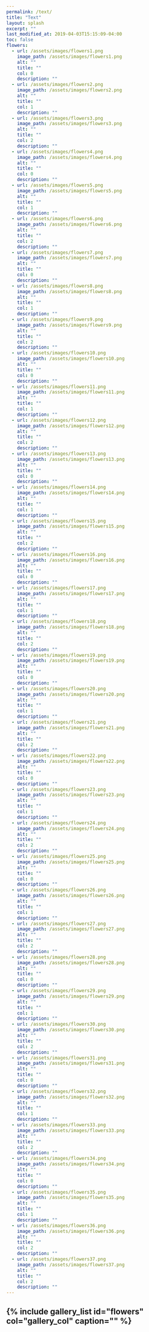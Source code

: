 ```yaml
---
permalink: /text/
title: "Text"
layout: splash
excerpt: ""
last_modified_at: 2019-04-03T15:15:09-04:00
toc: false
flowers:
  - url: /assets/images/flowers1.png
    image_path: /assets/images/flowers1.png
    alt: ""
    title: ""
    col: 0
    description: ""
  - url: /assets/images/flowers2.png
    image_path: /assets/images/flowers2.png
    alt: ""
    title: ""
    col: 1
    description: ""
  - url: /assets/images/flowers3.png
    image_path: /assets/images/flowers3.png
    alt: ""
    title: ""
    col: 2
    description: ""
  - url: /assets/images/flowers4.png
    image_path: /assets/images/flowers4.png
    alt: ""
    title: ""
    col: 0
    description: ""
  - url: /assets/images/flowers5.png
    image_path: /assets/images/flowers5.png
    alt: ""
    title: ""
    col: 1
    description: ""
  - url: /assets/images/flowers6.png
    image_path: /assets/images/flowers6.png
    alt: ""
    title: ""
    col: 2
    description: ""
  - url: /assets/images/flowers7.png
    image_path: /assets/images/flowers7.png
    alt: ""
    title: ""
    col: 0
    description: ""
  - url: /assets/images/flowers8.png
    image_path: /assets/images/flowers8.png
    alt: ""
    title: ""
    col: 1
    description: ""
  - url: /assets/images/flowers9.png
    image_path: /assets/images/flowers9.png
    alt: ""
    title: ""
    col: 2
    description: ""
  - url: /assets/images/flowers10.png
    image_path: /assets/images/flowers10.png
    alt: ""
    title: ""
    col: 0
    description: ""
  - url: /assets/images/flowers11.png
    image_path: /assets/images/flowers11.png
    alt: ""
    title: ""
    col: 1
    description: ""
  - url: /assets/images/flowers12.png
    image_path: /assets/images/flowers12.png
    alt: ""
    title: ""
    col: 2
    description: ""
  - url: /assets/images/flowers13.png
    image_path: /assets/images/flowers13.png
    alt: ""
    title: ""
    col: 0
    description: ""
  - url: /assets/images/flowers14.png
    image_path: /assets/images/flowers14.png
    alt: ""
    title: ""
    col: 1
    description: ""
  - url: /assets/images/flowers15.png
    image_path: /assets/images/flowers15.png
    alt: ""
    title: ""
    col: 2
    description: ""
  - url: /assets/images/flowers16.png
    image_path: /assets/images/flowers16.png
    alt: ""
    title: ""
    col: 0
    description: ""
  - url: /assets/images/flowers17.png
    image_path: /assets/images/flowers17.png
    alt: ""
    title: ""
    col: 1
    description: ""
  - url: /assets/images/flowers18.png
    image_path: /assets/images/flowers18.png
    alt: ""
    title: ""
    col: 2
    description: ""
  - url: /assets/images/flowers19.png
    image_path: /assets/images/flowers19.png
    alt: ""
    title: ""
    col: 0
    description: ""
  - url: /assets/images/flowers20.png
    image_path: /assets/images/flowers20.png
    alt: ""
    title: ""
    col: 1
    description: ""
  - url: /assets/images/flowers21.png
    image_path: /assets/images/flowers21.png
    alt: ""
    title: ""
    col: 2
    description: ""
  - url: /assets/images/flowers22.png
    image_path: /assets/images/flowers22.png
    alt: ""
    title: ""
    col: 0
    description: ""
  - url: /assets/images/flowers23.png
    image_path: /assets/images/flowers23.png
    alt: ""
    title: ""
    col: 1
    description: ""
  - url: /assets/images/flowers24.png
    image_path: /assets/images/flowers24.png
    alt: ""
    title: ""
    col: 2
    description: ""
  - url: /assets/images/flowers25.png
    image_path: /assets/images/flowers25.png
    alt: ""
    title: ""
    col: 0
    description: ""
  - url: /assets/images/flowers26.png
    image_path: /assets/images/flowers26.png
    alt: ""
    title: ""
    col: 1
    description: ""
  - url: /assets/images/flowers27.png
    image_path: /assets/images/flowers27.png
    alt: ""
    title: ""
    col: 2
    description: ""
  - url: /assets/images/flowers28.png
    image_path: /assets/images/flowers28.png
    alt: ""
    title: ""
    col: 0
    description: ""
  - url: /assets/images/flowers29.png
    image_path: /assets/images/flowers29.png
    alt: ""
    title: ""
    col: 1
    description: ""
  - url: /assets/images/flowers30.png
    image_path: /assets/images/flowers30.png
    alt: ""
    title: ""
    col: 2
    description: ""
  - url: /assets/images/flowers31.png
    image_path: /assets/images/flowers31.png
    alt: ""
    title: ""
    col: 0
    description: ""
  - url: /assets/images/flowers32.png
    image_path: /assets/images/flowers32.png
    alt: ""
    title: ""
    col: 1
    description: ""
  - url: /assets/images/flowers33.png
    image_path: /assets/images/flowers33.png
    alt: ""
    title: ""
    col: 2
    description: ""
  - url: /assets/images/flowers34.png
    image_path: /assets/images/flowers34.png
    alt: ""
    title: ""
    col: 0
    description: ""
  - url: /assets/images/flowers35.png
    image_path: /assets/images/flowers35.png
    alt: ""
    title: ""
    col: 1
    description: ""
  - url: /assets/images/flowers36.png
    image_path: /assets/images/flowers36.png
    alt: ""
    title: ""
    col: 2
    description: ""
  - url: /assets/images/flowers37.png
    image_path: /assets/images/flowers37.png
    alt: ""
    title: ""
    col: 2
    description: ""
---
```


{% include gallery_list id="flowers" col="gallery_col" caption="" %}
---
